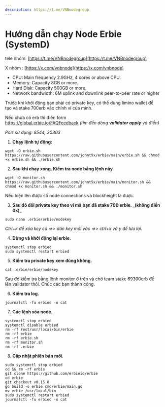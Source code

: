 ```yaml
---
description: https://t.me/VNBnodegroup
---
```


# Hướng dẫn chạy Node Erbie (SystemD)

tele nhóm: [https://t.me/VNBnodegroup](https://t.me/VNBnodegroup)

X nhóm : [https://x.com/vnbnode](https://x.com/vnbnode)

* CPU: Main frequency 2.9GHz, 4 cores or above CPU.
* Memory: Capacity 8GB or more.
* Hard Disk: Capacity 500GB or more.
* Network bandwidth: 6M uplink and downlink peer-to-peer rate or higher

Trước khi khởi động bạn phải có private key, có thể dùng limino wallet để tạo và stake 700erb vào chính ví của mình.

Nếu chưa có erb thì điền form\
https://global.erbie.io/FAQFeedback _(tìm đến dòng **validator apply** và điền)_

_Port sử dụng: 8544, 30303_

1. **Chạy lệnh tự động:**

```
wget -O erbie.sh https://raw.githubusercontent.com/johnt9x/erbie/main/erbie.sh && chmod +x erbie.sh && ./erbie.sh
```

2. **Sau khi chạy xong. Kiểm tra node bằng lệnh này**

```
wget -O monitor.sh https://raw.githubusercontent.com/johnt9x/erbie/main/monitor.sh && chmod +x monitor.sh && ./monitor.sh
```

Nếu hiện lên được số node connections và blockheight là được.



3. **Sau đó đổi private key theo ví mà bạn đã stake 700 erbie. **_**(không điền 0x)**_

```
sudo nano .erbie/erbie/nodekey
```

_Ctrl+k để xóa key cũ =>> dán key mới vào =>> ctrl+x và y để lưu lại._

4. **Dừng và khởi động lại erbie.**

```
systemctl stop erbied 
sudo systemctl restart erbied  
```

5. **Kiểm tra private key xem đúng không.**

```
cat .erbie/erbie/nodekey
```

Sau đó kiểm tra bằng lệnh monitor ở trên và chờ team stake 69300erb để lên validator thôi. Chúc các bạn thành công.

6. **Kiểm tra log.**

```
journalctl -fu erbied -o cat
```

7. **Các lệnh xóa node.**

```
systemctl stop erbied
systemctl disable erbied
rm -rf root/usr/local/bin/erbie
rm -rf erbie
rm -rf erbie.sh
rm -rf monitor.sh
rm -rf .erbie
```

8. **Cập nhật phiên bản mới.**

```
sudo systemctl stop erbied
cd && rm -rf erbie
git clone https://github.com/erbieio/erbie
cd erbie
git checkout v0.15.0
go build -o erbie cmd/erbie/main.go
mv erbie /usr/local/bin
sudo systemctl restart erbied
journalctl -fu erbied -o cat
```
